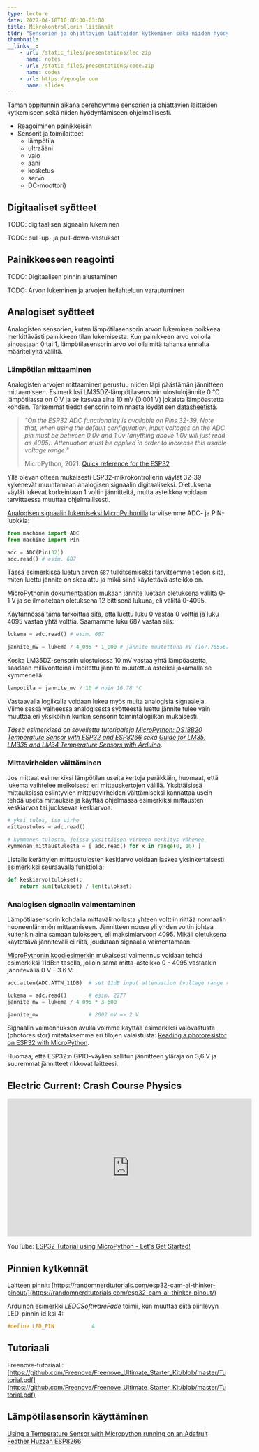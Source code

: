 ```yaml
---
type: lecture
date: 2022-04-18T10:00:00+03:00
title: Mikrokontrollerin liitännät
tldr: "Sensorien ja ohjattavien laitteiden kytkeminen sekä niiden hyödyntäminen ohjelmallisesti."
thumbnail: 
__links__: 
    - url: /static_files/presentations/lec.zip
      name: notes
    - url: /static_files/presentations/code.zip
      name: codes
    - url: https://google.com
      name: slides
---
```


Tämän oppitunnin aikana perehdymme sensorien ja ohjattavien laitteiden kytkemiseen sekä niiden hyödyntämiseen ohjelmallisesti.

* Reagoiminen painikkeisiin
* Sensorit ja toimilaitteet
  * lämpötila
  * ultraääni
  * valo
  * ääni
  * kosketus
  * servo
  * DC-moottori)

## Digitaaliset syötteet

TODO: digitaalisen signaalin lukeminen

TODO: pull-up- ja pull-down-vastukset

## Painikkeeseen reagointi

TODO: Digitaalisen pinnin alustaminen

TODO: Arvon lukeminen ja arvojen heilahteluun varautuminen


## Analogiset syötteet

Analogisten sensorien, kuten lämpötilasensorin arvon lukeminen poikkeaa merkittävästi painikkeen tilan lukemisesta. Kun painikkeen arvo voi olla ainoastaan 0 tai 1, lämpötilasensorin arvo voi olla mitä tahansa ennalta määritellyltä väliltä.

### Lämpötilan mittaaminen

Analogisten arvojen mittaaminen perustuu niiden läpi päästämän jännitteen mittaamiseen. Esimerkiksi LM35DZ-lämpötilasensorin ulostulojännite 0 &deg;C lämpötilassa on 0 V ja se kasvaa aina 10 mV (0.001 V) jokaista lämpöastetta kohden. Tarkemmat tiedot sensorin toiminnasta löydät sen [datasheetistä](https://www.ti.com/lit/ds/symlink/lm35.pdf).

> *"On the ESP32 ADC functionality is available on Pins 32-39. Note that, when using the default configuration, input voltages on the ADC pin must be between 0.0v and 1.0v (anything above 1.0v will just read as 4095). Attenuation must be applied in order to increase this usable voltage range."*
>
> MicroPython, 2021. [Quick reference for the ESP32
](https://docs.micropython.org/en/latest/esp32/quickref.html#adc-analog-to-digital-conversion)

Yllä olevan otteen mukaisesti ESP32-mikrokontrollerin väylät 32-39 kykenevät muuntamaan analogisen signaalin digitaaliseksi. Oletuksena väylät lukevat korkeintaan 1 voltin jännitteitä, mutta asteikkoa voidaan tarvittaessa muuttaa ohjelmallisesti.

[Analogisen signaalin lukemiseksi MicroPythonilla](https://docs.micropython.org/en/latest/esp32/quickref.html#adc-analog-to-digital-conversion) tarvitsemme ADC- ja PIN-luokkia:

```python
from machine import ADC
from machine import Pin

adc = ADC(Pin(32))
adc.read() # esim. 687
```

Tässä esimerkissä luetun arvon `687` tulkitsemiseksi tarvitsemme tiedon siitä, miten luettu jännite on skaalattu ja mikä siinä käytettävä asteikko on. 

[MicroPythonin dokumentaation](https://docs.micropython.org/en/latest/esp32/quickref.html#adc-analog-to-digital-conversion) mukaan jännite luetaan oletuksena väliltä 0-1 V ja se ilmoitetaan oletuksena 12 bittisenä lukuna, eli väliltä 0-4095. 

Käytännössä tämä tarkoittaa sitä, että luettu luku 0 vastaa 0 volttia ja luku 4095 vastaa yhtä volttia. Saamamme luku 687 vastaa siis:

```python
lukema = adc.read() # esim. 687

jannite_mv = lukema / 4_095 * 1_000 # jännite muutettuna mV (167.76556776556777)
```

Koska LM35DZ-sensorin ulostulossa 10 mV vastaa yhtä lämpöastetta, saadaan millivontteina ilmoitettu jännite muutettua asteiksi jakamalla se kymmenellä:

```python
lampotila = jannite_mv / 10 # noin 16.78 °C
```

Vastaavalla logiikalla voidaan lukea myös muita analogisia signaaleja. Viimeisessä vaiheessa analogisesta syötteestä luettu jännite tulee vain muuttaa eri yksiköihin kunkin sensorin toimintalogiikan mukaisesti.

*Tässä esimerkissä on sovellettu tutoriaaleja [MicroPython: DS18B20 Temperature Sensor with ESP32 and ESP8266](https://randomnerdtutorials.com/micropython-ds18b20-esp32-esp8266/) sekä [Guide for LM35, LM335 and LM34 Temperature Sensors with Arduino](https://randomnerdtutorials.com/arduino-lm35-lm335-lm34-temperature-sensor/).*


### Mittavirheiden välttäminen

Jos mittaat esimerkiksi lämpötilan useita kertoja peräkkäin, huomaat, että lukema vaihtelee melkoisesti eri mittauskertojen välillä. Yksittäisissä mittauksissa esiintyvien mittausvirheiden välttämiseksi kannattaa usein tehdä useita mittauksia ja käyttää ohjelmassa esimerkiksi mittausten keskiarvoa tai juoksevaa keskiarvoa:

```python
# yksi tulos, iso virhe
mittaustulos = adc.read()

# kymmenen tulosta, joissa yksittäisen virheen merkitys vähenee
kymmenen_mittaustulosta = [ adc.read() for x in range(0, 10) ]
```

Listalle kerättyjen mittaustulosten keskiarvo voidaan laskea yksinkertaisesti esimerkiksi seuraavalla funktiolla:

```python
def keskiarvo(tulokset):
    return sum(tulokset) / len(tulokset)
```

### Analogisen signaalin vaimentaminen

Lämpötilasensorin kohdalla mittaväli nollasta yhteen volttiin riittää normaalin huoneenlämmön mittaamiseen. Jännitteen nousu yli yhden voltin johtaa kuitenkin aina samaan tulokseen, eli maksimiarvoon 4095. Mikäli oletuksena käytettävä jänniteväli ei riitä, joudutaan signaalia vaimentamaan.

[MicroPythonin koodiesimerkin](https://docs.micropython.org/en/latest/esp32/quickref.html#adc-analog-to-digital-conversion) mukaisesti vaimennus voidaan tehdä esimerkiksi 11dB:n tasolla, jolloin sama mitta-asteikko 0 - 4095 vastaakin jänniteväliä 0 V - 3.6 V:

```python
adc.atten(ADC.ATTN_11DB)  # set 11dB input attenuation (voltage range roughly 0.0v - 3.6v)

lukema = adc.read()       # esim. 2277
jannite_mv = lukema / 4_095 * 3_600

jannite_mv                # 2002 mV => 2 V
```

Signaalin vaimennuksen avulla voimme käyttää esimerkiksi valovastusta (photoresistor) mitataksemme eri tilojen valaistusta: [Reading a photoresistor on ESP32 with MicroPython](https://blog.gypsyengineer.com/en/diy-electronics/reading-photoresistor-on-esp32-with-micropython.html).

Huomaa, että ESP32:n GPIO-väylien sallitun jännitteen yläraja on 3,6 V ja suuremmat jännitteet rikkovat laitteesi.


## Electric Current: Crash Course Physics

<iframe width="560" height="315" src="https://www.youtube.com/embed/HXOok3mfMLM" title="YouTube video player" frameborder="0" allow="accelerometer; autoplay; clipboard-write; encrypted-media; gyroscope; picture-in-picture" allowfullscreen></iframe>

YouTube: [ESP32 Tutorial using MicroPython - Let's Get Started!](https://www.youtube.com/watch?v=QopRAwUP5ds)


## Pinnien kytkennät

Laitteen pinnit: [https://randomnerdtutorials.com/esp32-cam-ai-thinker-pinout/](https://randomnerdtutorials.com/esp32-cam-ai-thinker-pinout/)

Arduinon esimerkki *LEDCSoftwareFade* toimii, kun muuttaa siitä piirilevyn LED-pinnin id:ksi 4:

```c++
#define LED_PIN            4
```


## Tutoriaali

Freenove-tutoriaali: [https://github.com/Freenove/Freenove_Ultimate_Starter_Kit/blob/master/Tutorial.pdf](https://github.com/Freenove/Freenove_Ultimate_Starter_Kit/blob/master/Tutorial.pdf)


## Lämpötilasensorin käyttäminen

[Using a Temperature Sensor with Micropython running on an Adafruit Feather Huzzah ESP8266](https://pythonforundergradengineers.com/micropython-temp-sensor.html)